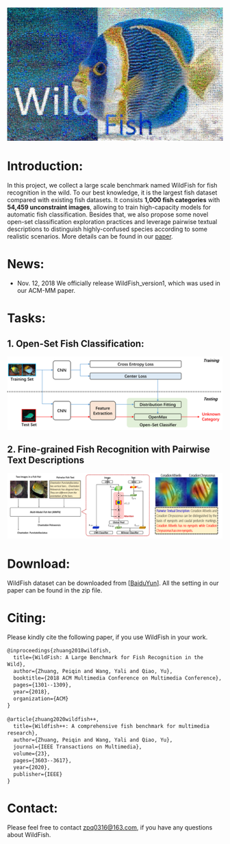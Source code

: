 ![image](/paper/WildFish_cover.jpg)


# Introduction:
In this project, we collect a large scale benchmark named WildFish for fish recognition in the wild. To our best knowledge, it is the largest fish dataset compared with existing fish datasets. It consists **1,000 fish categories** with **54,459 unconstraint images**, allowing to train high-capacity models for automatic fish classification. Besides that, we also propose some novel open-set classification exploration practices and leverage pairwise textual descriptions to distinguish highly-confused species according to some realistic scenarios. More details can be found in our [paper](https://dl.acm.org/citation.cfm?id=3240616).

# News:
- Nov. 12, 2018 We officially release WildFish_version1, which was used in our ACM-MM paper.



# Tasks:
## 1. Open-Set Fish Classification:
![image](/paper/OpenSet_Framework.png)

## 2. Fine-grained Fish Recognition with Pairwise Text Descriptions
![image](/paper/pairwise.png)



# Download:
WildFish dataset can be downloaded from [[BaiduYun](https://pan.baidu.com/s/1tBO3EiWi-zHFfELsyjNbXA?pwd=01km)]. All the setting in our paper can be found in the zip file.

# Citing:
Please kindly cite the following paper, if you use WildFish in your work.
```
@inproceedings{zhuang2018wildfish,
  title={WildFish: A Large Benchmark for Fish Recognition in the Wild},
  author={Zhuang, Peiqin and Wang, Yali and Qiao, Yu},
  booktitle={2018 ACM Multimedia Conference on Multimedia Conference},
  pages={1301--1309},
  year={2018},
  organization={ACM}
}

@article{zhuang2020wildfish++,
  title={Wildfish++: A comprehensive fish benchmark for multimedia research},
  author={Zhuang, Peiqin and Wang, Yali and Qiao, Yu},
  journal={IEEE Transactions on Multimedia},
  volume={23},
  pages={3603--3617},
  year={2020},
  publisher={IEEE}
}

```

# Contact:
Please feel free to contact zpq0316@163.com, if you have any questions about WildFish.


